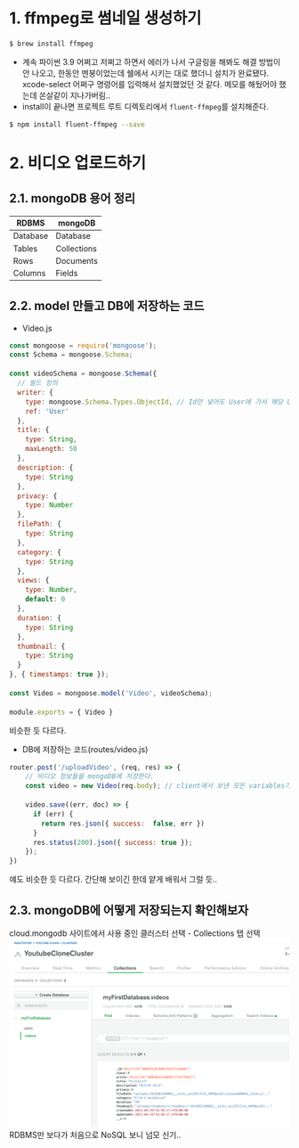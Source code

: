 # 1. ffmpeg로 썸네일 생성하기
```sh
$ brew install ffmpeg
```
- 계속 파이썬 3.9 어쩌고 저쩌고 하면서 에러가 나서 구글링을 해봐도 해결 방법이 안 나오고, 한동안 멘붕이었는데 쉘에서 시키는 대로 했더니 설치가 완료됐다. xcode-select 어쩌구 명령어를 입력해서 설치했었던 것 같다. 메모를 해뒀어야 했는데 쏜살같이 지나가버림..
- install이 끝나면 프로젝트 루트 디렉토리에서 `fluent-ffmpeg`를 설치해준다.
```sh
$ npm install fluent-ffmpeg --save 
```
# 2. 비디오 업로드하기
## 2.1. mongoDB 용어 정리
|RDBMS|mongoDB|
|----|---|
|Database|Database|
|Tables|Collections|
|Rows|Documents|
|Columns|Fields|

## 2.2. model 만들고 DB에 저장하는 코드
- Video.js
```js
const mongoose = require('mongoose');
const Schema = mongoose.Schema;

const videoSchema = mongoose.Schema({
  // 필드 정의
  writer: {
    type: mongoose.Schema.Types.ObjectId, // Id만 넣어도 User에 가서 해당 User의 모든 정보를 불러옴
    ref: 'User'
  },
  title: {
    type: String,
    maxLength: 50
  },
  description: {
    type: String
  },
  privacy: {
    type: Number
  },
  filePath: {
    type: String
  },
  category: {
    type: String
  },
  views: {
    type: Number,
    default: 0
  },
  duration: {
    type: String
  },
  thumbnail: {
    type: String
  }
}, { timestamps: true });

const Video = mongoose.model('Video', videoSchema);

module.exports = { Video }
```
비슷한 듯 다르다.
- DB에 저장하는 코드(routes/video.js)
```js
router.post('/uploadVideo', (req, res) => {
    // 비디오 정보들을 mongoDB에 저장한다.
    const video = new Video(req.body); // client에서 보낸 모든 variables가 req.body에 담김

    video.save((err, doc) => {
      if (err) {
        return res.json({ success:  false, err })
      }
      res.status(200).json({ success: true });
    });
})
```
얘도 비슷한 듯 다르다. 간단해 보이긴 한데 얕게 배워서 그럴 듯..
## 2.3. mongoDB에 어떻게 저장되는지 확인해보자
cloud.mongodb 사이트에서 사용 중인 클러스터 선택 - Collections 탭 선택<br/>
![mongodb](assets/2021-04-25_23.53.28.png)<br/>
RDBMS만 보다가 처음으로 NoSQL 보니 넘모 신기..
